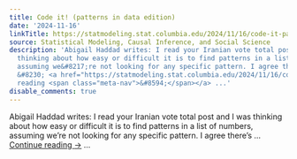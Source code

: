```yaml
---
title: Code it! (patterns in data edition)
date: '2024-11-16'
linkTitle: https://statmodeling.stat.columbia.edu/2024/11/16/code-it-patterns-in-data-edition/
source: Statistical Modeling, Causal Inference, and Social Science
description: 'Abigail Haddad writes: I read your Iranian vote total post and I was
  thinking about how easy or difficult it is to find patterns in a list of numbers,
  assuming we&#8217;re not looking for any specific pattern. I agree there&#8217;s
  &#8230; <a href="https://statmodeling.stat.columbia.edu/2024/11/16/code-it-patterns-in-data-edition/">Continue
  reading <span class="meta-nav">&#8594;</span></a> ...'
disable_comments: true
---
```

Abigail Haddad writes: I read your Iranian vote total post and I was thinking about how easy or difficult it is to find patterns in a list of numbers, assuming we&#8217;re not looking for any specific pattern. I agree there&#8217;s &#8230; <a href="https://statmodeling.stat.columbia.edu/2024/11/16/code-it-patterns-in-data-edition/">Continue reading <span class="meta-nav">&#8594;</span></a> ...